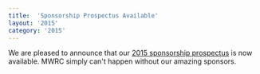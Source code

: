 ```yaml
---
title:  'Sponsorship Prospectus Available'
layout: '2015'
category: '2015'
---
```

We are pleased to announce that our [2015 sponsorship prospectus](/2015/prospectus) is now available. MWRC simply can't happen without our amazing sponsors.